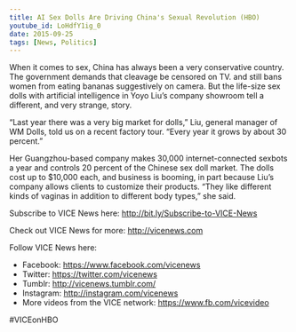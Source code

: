 ```yaml
---
title: AI Sex Dolls Are Driving China's Sexual Revolution (HBO)
youtube_id: LoHdfY1ig_0
date: 2015-09-25
tags: [News, Politics]
---
```


When it comes to sex, China has always been a very conservative country. The government demands that cleavage be censored on TV. and still bans women from eating bananas suggestively on camera. But the life-size sex dolls with artificial intelligence in Yoyo Liu’s company showroom tell a different, and very strange, story. 

“Last year there was a very big market for dolls,” Liu, general manager of WM Dolls, told us on a recent factory tour. “Every year it grows by about 30 percent.”

Her Guangzhou-based company makes 30,000 internet-connected sexbots a year and controls 20 percent of the Chinese sex doll market. The dolls cost up to $10,000 each, and business is booming, in part because Liu’s company allows clients to customize their products. “They like different kinds of vaginas in addition to different body types,” she said.



Subscribe to VICE News here: <http://bit.ly/Subscribe-to-VICE-News>

Check out VICE News for more: <http://vicenews.com>

Follow VICE News here:

- Facebook: <https://www.facebook.com/vicenews>
- Twitter: <https://twitter.com/vicenews>
- Tumblr: <http://vicenews.tumblr.com/>
- Instagram: <http://instagram.com/vicenews>
- More videos from the VICE network: <https://www.fb.com/vicevideo>

#VICEonHBO
